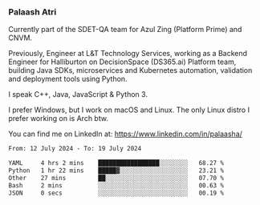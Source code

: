 ### Palaash Atri

Currently part of the SDET-QA team for Azul Zing (Platform Prime) and CNVM. 

Previously, Engineer at L&T Technology Services, working as a Backend Engineer for Halliburton on DecisionSpace (DS365.ai) Platform team, building Java SDKs, microservices and Kubernetes automation, validation and deployment tools using Python.

I speak C++, Java, JavaScript & Python 3.

I prefer Windows, but I work on macOS and Linux. The only Linux distro I prefer working on is Arch btw.

You can find me on LinkedIn at: https://www.linkedin.com/in/palaasha/

<!--START_SECTION:waka-->

```txt
From: 12 July 2024 - To: 19 July 2024

YAML     4 hrs 2 mins    █████████████████░░░░░░░░   68.27 %
Python   1 hr 22 mins    █████▓░░░░░░░░░░░░░░░░░░░   23.21 %
Other    27 mins         ██░░░░░░░░░░░░░░░░░░░░░░░   07.70 %
Bash     2 mins          ░░░░░░░░░░░░░░░░░░░░░░░░░   00.63 %
JSON     0 secs          ░░░░░░░░░░░░░░░░░░░░░░░░░   00.19 %
```

<!--END_SECTION:waka-->

